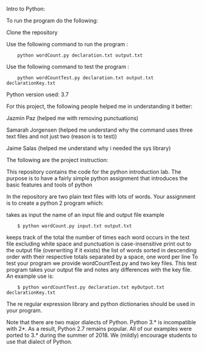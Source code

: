 Intro to Python:

To run the program do the following:

Clone the repository

Use the following command to run the program : 

        python wordCount.py declaration.txt output.txt
        
Use the following command to test the program : 

        python wordCountTest.py declaration.txt output.txt declarationKey.txt

Python version used: 3.7

For this project, the following people helped me in understanding it better:

Jazmin Paz (helped me with removing punctuations)

Samarah Jorgensen (helped me understand why the command uses three text files and not just two (reason is to test))

Jaime Salas (helped me understand why i needed the sys library)

The following are the project instruction:

This repository contains the code for the python introduction lab. The purpose is to have a fairly simple python assignment that introduces the basic features and tools of python

In the repository are two plain text files with lots of words. Your assignment is to create a python 2 program which:

takes as input the name of an input file and output file
example

        $ python wordCount.py input.txt output.txt

keeps track of the total the number of times each word occurs in the text file
excluding white space and punctuation
is case-insensitive
print out to the output file (overwriting if it exists) the list of words sorted in descending order with their respective totals separated by a space, one word per line
To test your program we provide wordCountTest.py and two key files. This test program takes your output file and notes any differences with the key file. An example use is:

        $ python wordCountTest.py declaration.txt myOutput.txt declarationKey.txt

The re regular expression library and python dictionaries should be used in your program.

Note that there are two major dialects of Python. Python 3.* is incompatible with 2*. As a result, Python 2.7 remains popular. All of our examples were ported to 3.* during the summer of 2018. We (mildly) encourage students to use that dialect of Python.
